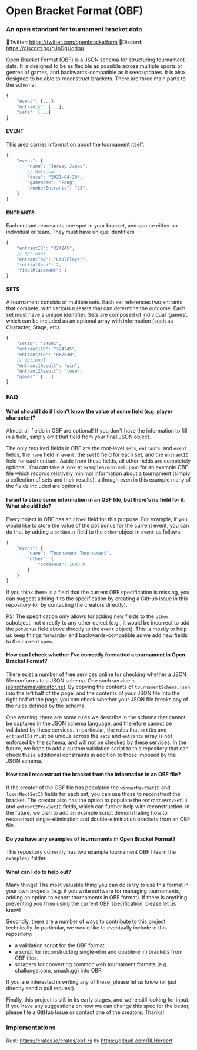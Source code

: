 # Open Bracket Format (OBF)
### An open standard for tournament bracket data

🔗Twitter: https://twitter.com/openbracketform
🔗Discord: https://discord.gg/gJhDgUqdqu

Open Bracket Format (OBF) is a JSON schema for structuring tournament data. It is designed to be as flexible as possible across multiple sports or genres of games, and backwards-compatible as it sees updates. It is also designed to be able to reconstruct brackets. There are three main parts to the schema:

```js
{
    "event": {...},
    "entrants": [...],
    "sets": [...]
}
```


#### EVENT
This area carries information about the tournament itself.

```js
{
    "event": {
        "name": "Jersey Japes",
        // Optional
        "date": "2021-04-20",
        "gameName": "Pong",
        "numberEntrants": "23",
    }
}
```

#### ENTRANTS
Each entrant represents one spot in your bracket, and can be either an individual or team. They must have unique identifiers

```js
{
    "entrantID": "324245",
    // Optional
    "entrantTag": "CoolPlayer",
    "initialSeed": 2,
    "finalPlacement": 1
}
```

#### SETS
A tournament consists of multiple sets. Each set references two entrants that compete, with various rulesets that can determine the outcome. Each set must have a unique identifier. Sets are composed of individual 'games', which can be included as an optional array with information (such as Character, Stage, etc).

```js
{
    "setID": "24601",
    "entrant1ID": "324245",
    "entrant2ID": "867530",
    // Optional
    "entrant1Result": "win",
    "entrant2Result": "lose",
    "games": [...]
}
```

### FAQ

#### What should I do if I don't know the value of some field (e.g. player character)?

Almost all fields in OBF are optional! If you don't have the information to fill in a field, simply omit that field from your final JSON object. 

The only required fields in OBF are the root-level `sets`, `entrants`, and `event` fields, the `name` field in `event`, the `setID` field for each set, and the `entrantID` field for each entrant. Aside from these fields, all other fields are completely optional. You can take a look at `examples/minimal.json` for an example OBF file which records relatively minimal information about a tournament (simply a collection of sets and their results), although even in this example many of the fields included are optional.

#### I want to store some information in an OBF file, but there's no field for it. What should I do?

Every object in OBF has an `other` field for this purpose. For example, if you would like to store the value of the pot bonus for the current event, you can do that by adding a `potBonus` field to the `other` object in `event` as follows:

```js
{
    "event": {
        "name": "Tournament Tournament",
        "other": {
            "potBonus": 1000.0
        }
    }
}
```

If you think there is a field that the current OBF specification is missing, you can suggest adding it to the specification by creating a GitHub issue in this repository (or by contacting the creators directly). 

PS: The specification only allows for adding new fields to the `other` subobject, not directly to any other object (e.g., it would be incorrect to add the `potBonus` field above directly to the `event` object). This is mostly to help us keep things forwards- and backwards-compatible as we add new fields to the current spec.

#### How can I check whether I've correctly formatted a tournament in Open Bracket Format?

There exist a number of free services online for checking whether a JSON file conforms to a JSON schema. One such service is [jsonschemavalidator.net](https://www.jsonschemavalidator.net/). By copying the contents of `tournamentSchema.json` into the left half of the page, and the contents of your JSON file into the right half of the page, you can check whether your JSON file breaks any of the rules defined by the schema. 

One warning: there are some rules we describe in the schema that cannot be captured in the JSON schema language, and therefore cannot be validated by these services. In particular, the rules that `setID`s and `entrantID`s must be unique across the `sets` and `entrants` array is not enforced by the schema, and will not be checked by these services. In the future, we hope to add a custom validation script to this repository that can check these additional constraints in addition to those imposed by the JSON schema.

#### How can I reconstruct the bracket from the information in an OBF file?

If the creator of the OBF file has populated the `winnerNextSetID` and `loserNextSetID` fields for each set, you can use those to reconstruct the bracket. The creator also has the option to populate the `entrant1PrevSetID` and `entrant2PrevSetID` fields, which can further help with reconstruction. In the future, we plan to add an example script demonstrating how to reconstruct single-elimination and double-elimination brackets from an OBF file.

#### Do you have any examples of tournaments in Open Bracket Format?

This repository currently has two example tournament OBF files in the `examples/` folder. 

#### What can I do to help out?

Many things! The most valuable thing you can do is try to use this format in your own projects (e.g. if you write software for managing tournaments, adding an option to export tournaments in OBF format). If there is anything preventing you from using the current OBF specification, please let us know!

Secondly, there are a number of ways to contribute to this project technically. In particular, we would like to eventually include in this repository:

- a validation script for the OBF format.
- a script for reconstructing single-elim and double-elim brackets from OBF files.
- scrapers for converting common web tournament formats (e.g. challonge.com, smash.gg) into OBF.

If you are interested in writing any of these, please let us know (or just directly send a pull request). 

Finally, this project is still in its early stages, and we're still looking for input. If you have any suggestions on how we can change this spec for the better, please file a GitHub Issue or contact one of the creators. Thanks!

### Implementations

Rust: https://crates.io/crates/obf-rs by https://github.com/RLHerbert
 
